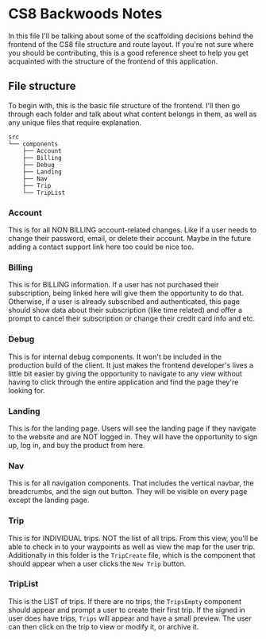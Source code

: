 # CS8 Backwoods Notes

In this file I'll be talking about some of the scaffolding decisions behind the frontend of the CS8 file structure and route layout. If you're not sure where you should be contributing, this is a good reference sheet to help you get acquainted with the structure of the frontend of this application.

## File structure

To begin with, this is the basic file structure of the frontend. I'll then go through each folder and talk about what content belongs in them, as well as any unique files that require explanation.

```
src
└── components
    ├── Account
    ├── Billing
    ├── Debug
    ├── Landing
    ├── Nav
    ├── Trip
    └── TripList
```

### Account

This is for all NON BILLING account-related changes. Like if a user needs to change their password, email, or delete their account. Maybe in the future adding a contact support link here too could be nice too.

### Billing

This is for BILLING information. If a user has not purchased their subscription, being linked here will give them the opportunity to do that. Otherwise, if a user is already subscribed and authenticated, this page should show data about their subscription (like time related) and offer a prompt to cancel their subscription or change their credit card info and etc.

### Debug

This is for internal debug components. It won't be included in the production build of the client. It just makes the frontend developer's lives a little bit easier by giving the opportunity to navigate to any view without having to click through the entire application and find the page they're looking for.

### Landing

This is for the landing page. Users will see the landing page if they navigate to the website and are NOT logged in. They will have the opportunity to sign up, log in, and buy the product from here.

### Nav

This is for all navigation components. That includes the vertical navbar, the breadcrumbs, and the sign out button. They will be visible on every page except the landing page.

### Trip

This is for INDIVIDUAL trips. NOT the list of all trips. From this view, you'll be able to check in to your waypoints as well as view the map for the user trip. Additionally in this folder is the `TripCreate` file, which is the component that should appear when a user clicks the `New Trip` button.

### TripList

This is the LIST of trips. If there are no trips, the `TripsEmpty` component should appear and prompt a user to create their first trip. If the signed in user does have trips, `Trips` will appear and have a small preview. The user can then click on the trip to view or modify it, or archive it. 
